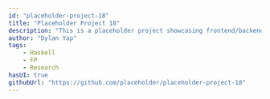 ```yaml
---
id: "placeholder-project-18"
title: "Placeholder Project 18"
description: "This is a placeholder project showcasing frontend/backend features with a unique tech stack."
author: "Dylan Yap"
tags:
    - Haskell
    - FP
    - Research
hasUI: true
githubUrl: "https://github.com/placeholder/placeholder-project-18"
---
```

